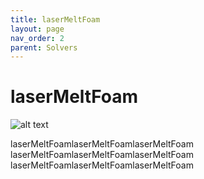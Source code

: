 ```yaml
---
title: laserMeltFoam
layout: page
nav_order: 2
parent: Solvers
---
```


# laserMeltFoam

![alt text](../example_sim.gif)

laserMeltFoamlaserMeltFoamlaserMeltFoam
laserMeltFoamlaserMeltFoamlaserMeltFoam
laserMeltFoamlaserMeltFoamlaserMeltFoam
